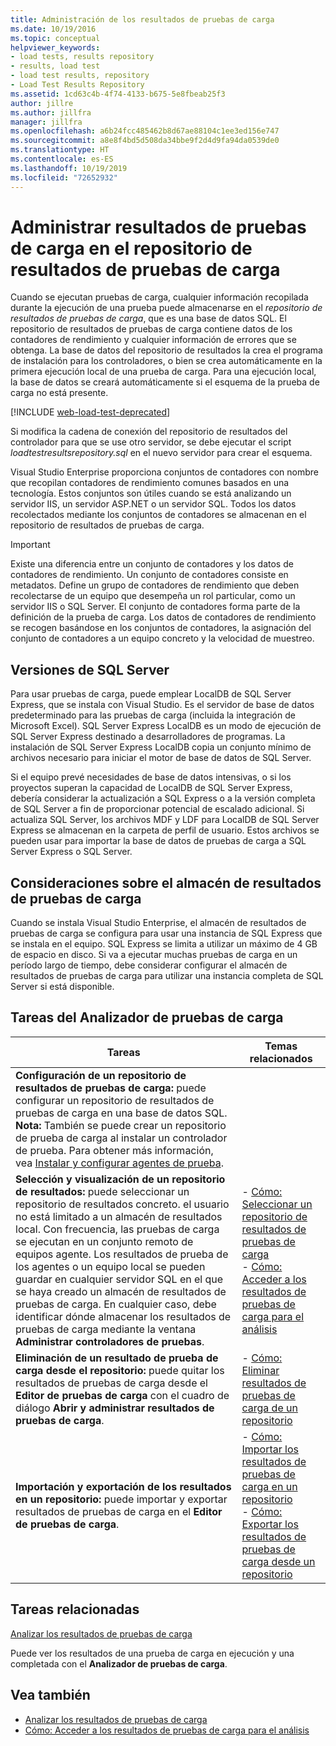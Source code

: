 ```yaml
---
title: Administración de los resultados de pruebas de carga
ms.date: 10/19/2016
ms.topic: conceptual
helpviewer_keywords:
- load tests, results repository
- results, load test
- load test results, repository
- Load Test Results Repository
ms.assetid: 1cd63c4b-4f74-4133-b675-5e8fbeab25f3
author: jillre
ms.author: jillfra
manager: jillfra
ms.openlocfilehash: a6b24fcc485462b8d67ae88104c1ee3ed156e747
ms.sourcegitcommit: a8e8f4bd5d508da34bbe9f2d4d9fa94da0539de0
ms.translationtype: HT
ms.contentlocale: es-ES
ms.lasthandoff: 10/19/2019
ms.locfileid: "72652932"
---
```

# <a name="manage-load-test-results-in-the-load-test-results-repository"></a>Administrar resultados de pruebas de carga en el repositorio de resultados de pruebas de carga

Cuando se ejecutan pruebas de carga, cualquier información recopilada durante la ejecución de una prueba puede almacenarse en el *repositorio de resultados de pruebas de carga*, que es una base de datos SQL. El repositorio de resultados de pruebas de carga contiene datos de los contadores de rendimiento y cualquier información de errores que se obtenga. La base de datos del repositorio de resultados la crea el programa de instalación para los controladores, o bien se crea automáticamente en la primera ejecución local de una prueba de carga. Para una ejecución local, la base de datos se creará automáticamente si el esquema de la prueba de carga no está presente.

[!INCLUDE [web-load-test-deprecated](includes/web-load-test-deprecated.md)]

Si modifica la cadena de conexión del repositorio de resultados del controlador para que se use otro servidor, se debe ejecutar el script *loadtestresultsrepository.sql* en el nuevo servidor para crear el esquema.

Visual Studio Enterprise proporciona conjuntos de contadores con nombre que recopilan contadores de rendimiento comunes basados en una tecnología. Estos conjuntos son útiles cuando se está analizando un servidor IIS, un servidor ASP.NET o un servidor SQL. Todos los datos recolectados mediante los conjuntos de contadores se almacenan en el repositorio de resultados de pruebas de carga.

> [!IMPORTANT]
> Existe una diferencia entre un conjunto de contadores y los datos de contadores de rendimiento. Un conjunto de contadores consiste en metadatos. Define un grupo de contadores de rendimiento que deben recolectarse de un equipo que desempeña un rol particular, como un servidor IIS o SQL Server. El conjunto de contadores forma parte de la definición de la prueba de carga. Los datos de contadores de rendimiento se recogen basándose en los conjuntos de contadores, la asignación del conjunto de contadores a un equipo concreto y la velocidad de muestreo.

## <a name="sql-server-versions"></a>Versiones de SQL Server

Para usar pruebas de carga, puede emplear LocalDB de SQL Server Express, que se instala con Visual Studio. Es el servidor de base de datos predeterminado para las pruebas de carga (incluida la integración de Microsoft Excel). SQL Server Express LocalDB es un modo de ejecución de SQL Server Express destinado a desarrolladores de programas. La instalación de SQL Server Express LocalDB copia un conjunto mínimo de archivos necesario para iniciar el motor de base de datos de SQL Server.

Si el equipo prevé necesidades de base de datos intensivas, o si los proyectos superan la capacidad de LocalDB de SQL Server Express, debería considerar la actualización a SQL Express o a la versión completa de SQL Server a fin de proporcionar potencial de escalado adicional. Si actualiza SQL Server, los archivos MDF y LDF para LocalDB de SQL Server Express se almacenan en la carpeta de perfil de usuario. Estos archivos se pueden usar para importar la base de datos de pruebas de carga a SQL Server Express o SQL Server.

## <a name="load-test-results-store-considerations"></a>Consideraciones sobre el almacén de resultados de pruebas de carga

Cuando se instala Visual Studio Enterprise, el almacén de resultados de pruebas de carga se configura para usar una instancia de SQL Express que se instala en el equipo. SQL Express se limita a utilizar un máximo de 4 GB de espacio en disco. Si va a ejecutar muchas pruebas de carga en un período largo de tiempo, debe considerar configurar el almacén de resultados de pruebas de carga para utilizar una instancia completa de SQL Server si está disponible.

## <a name="load-test-analyzer-tasks"></a>Tareas del Analizador de pruebas de carga

|Tareas|Temas relacionados|
|-|-----------------------|
|**Configuración de un repositorio de resultados de pruebas de carga:** puede configurar un repositorio de resultados de pruebas de carga en una base de datos SQL. **Nota:**  También se puede crear un repositorio de prueba de carga al instalar un controlador de prueba. Para obtener más información, vea [Instalar y configurar agentes de prueba](../test/lab-management/install-configure-test-agents.md).||
|**Selección y visualización de un repositorio de resultados:** puede seleccionar un repositorio de resultados concreto. el usuario no está limitado a un almacén de resultados local. Con frecuencia, las pruebas de carga se ejecutan en un conjunto remoto de equipos agente. Los resultados de prueba de los agentes o un equipo local se pueden guardar en cualquier servidor SQL en el que se haya creado un almacén de resultados de pruebas de carga. En cualquier caso, debe identificar dónde almacenar los resultados de pruebas de carga mediante la ventana **Administrar controladores de pruebas**.|-   [Cómo: Seleccionar un repositorio de resultados de pruebas de carga](../test/how-to-select-a-load-test-results-repository.md)<br />-   [Cómo: Acceder a los resultados de pruebas de carga para el análisis](../test/how-to-access-load-test-results-for-analysis.md)|
|**Eliminación de un resultado de prueba de carga desde el repositorio:** puede quitar los resultados de pruebas de carga desde el **Editor de pruebas de carga** con el cuadro de diálogo **Abrir y administrar resultados de pruebas de carga**.|-   [Cómo: Eliminar resultados de pruebas de carga de un repositorio](../test/how-to-delete-load-test-results-from-a-repository.md)|
|**Importación y exportación de los resultados en un repositorio:** puede importar y exportar resultados de pruebas de carga en el **Editor de pruebas de carga**.|-   [Cómo: Importar los resultados de pruebas de carga en un repositorio](../test/how-to-import-load-test-results-into-a-repository.md)<br />-   [Cómo: Exportar los resultados de pruebas de carga desde un repositorio](../test/how-to-export-load-test-results-from-a-repository.md)|

## <a name="related-tasks"></a>Tareas relacionadas

[Analizar los resultados de pruebas de carga](../test/analyze-load-test-results-using-the-load-test-analyzer.md)

Puede ver los resultados de una prueba de carga en ejecución y una completada con el **Analizador de pruebas de carga**.

## <a name="see-also"></a>Vea también

- [Analizar los resultados de pruebas de carga](../test/analyze-load-test-results-using-the-load-test-analyzer.md)
- [Cómo: Acceder a los resultados de pruebas de carga para el análisis](../test/how-to-access-load-test-results-for-analysis.md)
